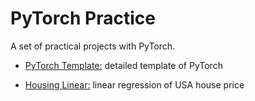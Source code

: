 # PyTorch Practice

A set of practical projects with PyTorch.

* [PyTorch Template:](https://github.com/ColinFX/pytorch-practice/tree/master/pytorch-template) detailed template of PyTorch

* [Housing Linear:](https://github.com/ColinFX/pytorch-practice/tree/master/housing-linear) linear regression of USA house price
